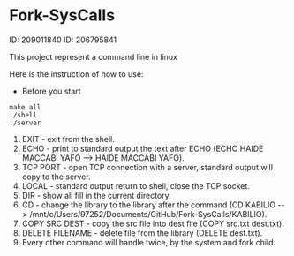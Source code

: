 # Fork-SysCalls
ID: 209011840 
ID: 206795841


This project represent a command line in linux

Here is the instruction of how to use:

- Before you start

<div dir='ltr'>

    make all
    ./shell
    ./server
</div>


1. EXIT - exit from the shell.
2. ECHO - print to standard output the text after ECHO (ECHO HAIDE MACCABI YAFO -->  HAIDE MACCABI YAFO).
3. TCP PORT - open TCP connection with a server, standard output will copy to the server.
4. LOCAL - standard output return to shell, close the TCP socket.
5. DIR - show all fill in the current directory.
6. CD - change the library to the library after the command (CD KABILIO --> /mnt/c/Users/97252/Documents/GitHub/Fork-SysCalls/KABILIO).
7. COPY SRC DEST - copy the src file into dest file (COPY src.txt dest.txt).
8. DELETE FILENAME - delete file from the library (DELETE dest.txt).
9. Every other command will handle twice, by the system and fork child. 
  
 